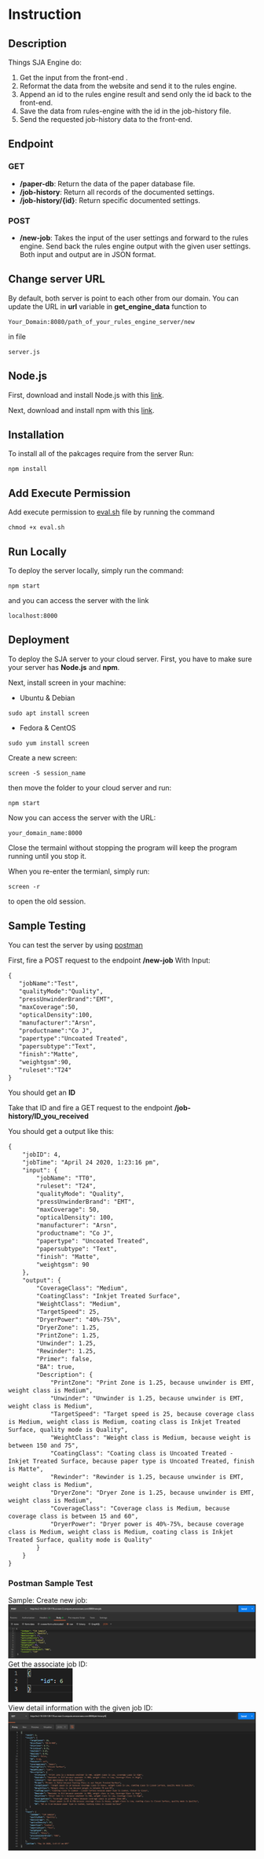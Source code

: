 # Instruction

## Description

Things SJA Engine do:

1. Get the input from the front-end .
2. Reformat the data from the website and send it to the rules engine.
3. Append an id to the rules engine result and send only the id back to the front-end.
4. Save the data from rules-engine with the id in the job-history file.
5. Send the requested job-history data to the front-end.

## Endpoint

### GET

- **/paper-db**: Return the data of the paper database file.
- **/job-history**: Return all records of the documented settings.
- **/job-history/{id}**: Return specific documented settings.

### POST

- **/new-job**: Takes the input of the user settings and forward to the rules engine. Send back the rules engine output with the given user settings. Both input and output are in JSON format.

## Change server URL

By default, both server is point to each other from our domain. You can update the URL in **url** variable in **get_engine_data** function to

```
Your_Domain:8080/path_of_your_rules_engine_server/new
```

in file

```
server.js
```

## Node.js

First, download and install Node.js with this [link](https://nodejs.org/en/).

Next, download and install npm with this [link](https://www.npmjs.com/get-npm).

## Installation

To install all of the pakcages require from the server
Run:

```
npm install
```

## Add Execute Permission
Add execute permission to [eval.sh](eval.sh) file by running the command
```
chmod +x eval.sh
```

## Run Locally

To deploy the server locally, simply run the command:

```
npm start
```

and you can access the server with the link

```
localhost:8000
```

## Deployment

To deploy the SJA server to your cloud server. First, you have to make sure your server has **Node.js** and **npm**.

Next, install screen in your machine:

- Ubuntu & Debian

```
sudo apt install screen
```

- Fedora & CentOS

```
sudo yum install screen
```

Create a new screen:

```
screen -S session_name
```

then move the folder to your cloud server and run:

```
npm start
```

Now you can access the server with the URL:

```
your_domain_name:8000
```

Close the termainl without stopping the program will keep the program running until you stop it.

When you re-enter the termianl, simply run:

```
screen -r
```

to open the old session.

## Sample Testing

You can test the server by using [postman](https://www.postman.com/)

First, fire a POST request to the endpoint **/new-job**
With Input:

```
{
   "jobName":"Test",
   "qualityMode":"Quality",
   "pressUnwinderBrand":"EMT",
   "maxCoverage":50,
   "opticalDensity":100,
   "manufacturer":"Arsn",
   "productname":"Co J",
   "papertype":"Uncoated Treated",
   "papersubtype":"Text",
   "finish":"Matte",
   "weightgsm":90,
   "ruleset":"T24"
}
```

You should get an **ID**

Take that ID and fire a GET request to the endpoint **/job-history/ID_you_received**

You should get a output like this:

```
{
    "jobID": 4,
    "jobTime": "April 24 2020, 1:23:16 pm",
    "input": {
        "jobName": "TT0",
        "ruleset": "T24",
        "qualityMode": "Quality",
        "pressUnwinderBrand": "EMT",
        "maxCoverage": 50,
        "opticalDensity": 100,
        "manufacturer": "Arsn",
        "productname": "Co J",
        "papertype": "Uncoated Treated",
        "papersubtype": "Text",
        "finish": "Matte",
        "weightgsm": 90
    },
    "output": {
        "CoverageClass": "Medium",
        "CoatingClass": "Inkjet Treated Surface",
        "WeightClass": "Medium",
        "TargetSpeed": 25,
        "DryerPower": "40%-75%",
        "DryerZone": 1.25,
        "PrintZone": 1.25,
        "Unwinder": 1.25,
        "Rewinder": 1.25,
        "Primer": false,
        "BA": true,
        "Description": {
            "PrintZone": "Print Zone is 1.25, because unwinder is EMT, weight class is Medium",
            "Unwinder": "Unwinder is 1.25, because unwinder is EMT, weight class is Medium",
            "TargetSpeed": "Target speed is 25, because coverage class is Medium, weight class is Medium, coating class is Inkjet Treated Surface, quality mode is Quality",
            "WeightClass": "Weight class is Medium, because weight is between 150 and 75",
            "CoatingClass": "Coating class is Uncoated Treated - Inkjet Treated Surface, because paper type is Uncoated Treated, finish is Matte",
            "Rewinder": "Rewinder is 1.25, because unwinder is EMT, weight class is Medium",
            "DryerZone": "Dryer Zone is 1.25, because unwinder is EMT, weight class is Medium",
            "CoverageClass": "Coverage class is Medium, because coverage class is between 15 and 60",
            "DryerPower": "Dryer power is 40%-75%, because coverage class is Medium, weight class is Medium, coating class is Inkjet Treated Surface, quality mode is Quality"
        }
    }
}
```
### Postman Sample Test
Sample:
   Create new job:  
   ![Create_new_job](https://github.com/KuanYuLai/Senior-Project/blob/master/Classwork/Img/SJA_IN_1.PNG)  
   Get the associate job ID:  
   ![Get_job_ID](https://github.com/KuanYuLai/Senior-Project/blob/master/Classwork/Img/SJA_OUT_1.PNG)  
   View detail information with the given job ID:  
   ![View_job](https://github.com/KuanYuLai/Senior-Project/blob/master/Classwork/Img/SJA_GET_1.PNG)  

